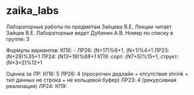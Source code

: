 # zaika_labs
Лабораторные работы по предметам Зайцева В.Е.
Лекции читает Зайцев В.Е.
Лабораторные ведет Дубинин А.В.
Номер по списку в группе: 3

Формулы вариантов:
КП6: -
ЛР26: (N+17)%6+1, (N+1)%4+1
ЛР23: (N+29)%35+1
ЛР24: (N*13+19)%68+1
КП9: сорт: (N*7+5)%15+1, структ: (N*3+2)%12+1

Оценка за ЛР:
КП6: 5
ЛР26: 4 (просрочен дедлайн + отсутствие shrink + тип данных не строка + не кольцевой буфер)
ЛР23: 4 (рекурсивная реализация)
ЛР24: 
КП9: